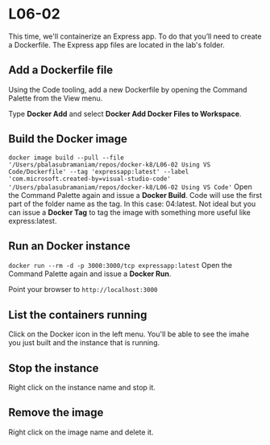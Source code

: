 # L06-02

This time, we'll containerize an Express app.  To do that you’ll need to create a Dockerfile.  The Express app files are located in the lab's folder.

## Add a Dockerfile file

Using the Code tooling, add a new Dockerfile by opening the Command Palette from the View menu.

Type **Docker Add** and select **Docker Add Docker Files to Workspace**.

## Build the Docker image

`docker image build --pull --file '/Users/pbalasubramaniam/repos/docker-k8/L06-02 Using VS Code/Dockerfile' --tag 'expressapp:latest' --label 'com.microsoft.created-by=visual-studio-code' '/Users/pbalasubramaniam/repos/docker-k8/L06-02 Using VS Code'`
Open the Command Palette again and issue a **Docker Build**. Code will use the first part of the folder name as the tag. In this case: 04:latest.  Not ideal but you can issue a **Docker Tag** to tag the image with something more useful like express:latest.

## Run an Docker instance

`docker run --rm -d -p 3000:3000/tcp expressapp:latest`
Open the Command Palette again and issue a **Docker Run**.

Point your browser to `http://localhost:3000`

## List the containers running

Click on the Docker icon in the left menu.  You'll be able to see the imahe you just built and the instance that is running.

## Stop the instance

Right click on the instance name and stop it.

## Remove the image

Right click on the image name and delete it.
